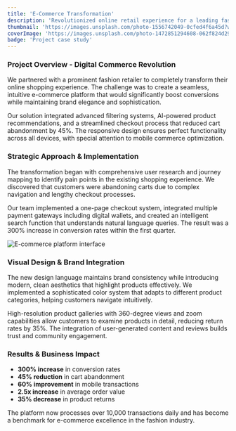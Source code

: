 ```yaml
---
title: 'E-Commerce Transformation'
description: 'Revolutionized online retail experience for a leading fashion brand, resulting in 300% increase in conversions and enhanced customer engagement through innovative UI/UX design.'
thumbnail: 'https://images.unsplash.com/photo-1556742049-0cfed4f6a45d?w=800&q=80'
coverImage: 'https://images.unsplash.com/photo-1472851294608-062f824d29cc?w=1200&q=80'
badge: 'Project case study'
---
```


### Project Overview - Digital Commerce Revolution

We partnered with a prominent fashion retailer to completely transform their online shopping experience. The challenge was to create a seamless, intuitive e-commerce platform that would significantly boost conversions while maintaining brand elegance and sophistication.

Our solution integrated advanced filtering systems, AI-powered product recommendations, and a streamlined checkout process that reduced cart abandonment by 45%. The responsive design ensures perfect functionality across all devices, with special attention to mobile commerce optimization.

### Strategic Approach & Implementation

The transformation began with comprehensive user research and journey mapping to identify pain points in the existing shopping experience. We discovered that customers were abandoning carts due to complex navigation and lengthy checkout processes.

Our team implemented a one-page checkout system, integrated multiple payment gateways including digital wallets, and created an intelligent search function that understands natural language queries. The result was a 300% increase in conversion rates within the first quarter.

![E-commerce platform interface](https://images.unsplash.com/photo-1556742111-a301076d9d18?w=1200&q=80)

### Visual Design & Brand Integration

The new design language maintains brand consistency while introducing modern, clean aesthetics that highlight products effectively. We implemented a sophisticated color system that adapts to different product categories, helping customers navigate intuitively.

High-resolution product galleries with 360-degree views and zoom capabilities allow customers to examine products in detail, reducing return rates by 35%. The integration of user-generated content and reviews builds trust and community engagement.

### Results & Business Impact

- **300% increase** in conversion rates
- **45% reduction** in cart abandonment
- **60% improvement** in mobile transactions
- **2.5x increase** in average order value
- **35% decrease** in product returns

The platform now processes over 10,000 transactions daily and has become a benchmark for e-commerce excellence in the fashion industry.